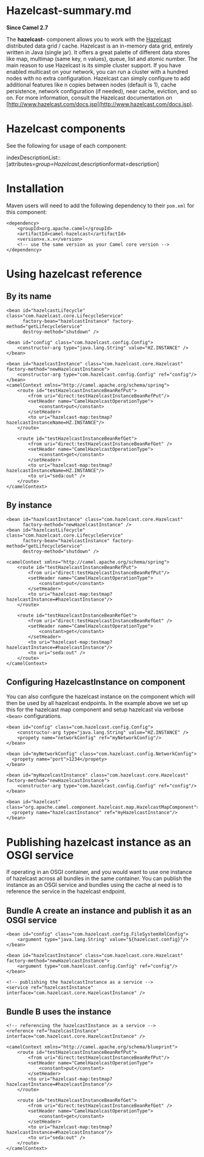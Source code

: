 # Hazelcast-summary.md

**Since Camel 2.7**

The **hazelcast-** component allows you to work with the
[Hazelcast](http://www.hazelcast.com) distributed data grid / cache.
Hazelcast is an in-memory data grid, entirely written in Java (single
jar). It offers a great palette of different data stores like map,
multimap (same key, n values), queue, list and atomic number. The main
reason to use Hazelcast is its simple cluster support. If you have
enabled multicast on your network, you can run a cluster with a hundred
nodes with no extra configuration. Hazelcast can simply configure to add
additional features like n copies between nodes (default is 1), cache
persistence, network configuration (if needed), near cache, eviction,
and so on. For more information, consult the Hazelcast documentation on
[http://www.hazelcast.com/docs.jsp](http://www.hazelcast.com/docs.jsp).

# Hazelcast components

See the following for usage of each component:

indexDescriptionList::\[attributes=*group=Hazelcast*,descriptionformat=description\]

# Installation

Maven users will need to add the following dependency to their `pom.xml`
for this component:

    <dependency>
        <groupId>org.apache.camel</groupId>
        <artifactId>camel-hazelcast</artifactId>
        <version>x.x.x</version>
        <!-- use the same version as your Camel core version -->
    </dependency>

# Using hazelcast reference

## By its name

    <bean id="hazelcastLifecycle" class="com.hazelcast.core.LifecycleService"
          factory-bean="hazelcastInstance" factory-method="getLifecycleService"
          destroy-method="shutdown" />
    
    <bean id="config" class="com.hazelcast.config.Config">
        <constructor-arg type="java.lang.String" value="HZ.INSTANCE" />
    </bean>
    
    <bean id="hazelcastInstance" class="com.hazelcast.core.Hazelcast" factory-method="newHazelcastInstance">
        <constructor-arg type="com.hazelcast.config.Config" ref="config"/>
    </bean>
    <camelContext xmlns="http://camel.apache.org/schema/spring">
        <route id="testHazelcastInstanceBeanRefPut">
            <from uri="direct:testHazelcastInstanceBeanRefPut"/>
            <setHeader name="CamelHazelcastOperationType">
                <constant>put</constant>
            </setHeader>
            <to uri="hazelcast-map:testmap?hazelcastInstanceName=HZ.INSTANCE"/>
        </route>
    
        <route id="testHazelcastInstanceBeanRefGet">
            <from uri="direct:testHazelcastInstanceBeanRefGet" />
            <setHeader name="CamelHazelcastOperationType">
                <constant>get</constant>
            </setHeader>
            <to uri="hazelcast-map:testmap?hazelcastInstanceName=HZ.INSTANCE"/>
            <to uri="seda:out" />
        </route>
    </camelContext>

## By instance

    <bean id="hazelcastInstance" class="com.hazelcast.core.Hazelcast"
          factory-method="newHazelcastInstance" />
    <bean id="hazelcastLifecycle" class="com.hazelcast.core.LifecycleService"
          factory-bean="hazelcastInstance" factory-method="getLifecycleService"
          destroy-method="shutdown" />
    
    <camelContext xmlns="http://camel.apache.org/schema/spring">
        <route id="testHazelcastInstanceBeanRefPut">
            <from uri="direct:testHazelcastInstanceBeanRefPut"/>
            <setHeader name="CamelHazelcastOperationType">
                <constant>put</constant>
            </setHeader>
            <to uri="hazelcast-map:testmap?hazelcastInstance=#hazelcastInstance"/>
        </route>
    
        <route id="testHazelcastInstanceBeanRefGet">
            <from uri="direct:testHazelcastInstanceBeanRefGet" />
            <setHeader name="CamelHazelcastOperationType">
                <constant>get</constant>
            </setHeader>
            <to uri="hazelcast-map:testmap?hazelcastInstance=#hazelcastInstance"/>
            <to uri="seda:out" />
        </route>
    </camelContext>

## Configuring HazelcastInstance on component

You can also configure the hazelcast instance on the component which
will then be used by all hazelcast endpoints. In the example above we
set up this for the hazelcast map component and setup hazelcast via
verbose `<bean>` configurations.

    <bean id="config" class="com.hazelcast.config.Config">
        <constructor-arg type="java.lang.String" value="HZ.INSTANCE" />
        <propety name="networkConfig" ref="myNetworkConfig"/>
    </bean>
    
    <bean id="myNetworkConfig" class="com.hazelcast.config.NetworkConfig">
      <propety name="port">1234</propety>
    </bean>
    
    <bean id="myHazelcastInstance" class="com.hazelcast.core.Hazelcast" factory-method="newHazelcastInstance">
        <constructor-arg type="com.hazelcast.config.Config" ref="config"/>
    </bean>
    
    <bean id="hazelcast" class="org.apache.camel.component.hazelcast.map.HazelcastMapComponent">
      <propety name="hazelcastInstance" ref="myHazelcastInstance"/>
    </bean>

# Publishing hazelcast instance as an OSGI service

If operating in an OSGI container, and you would want to use one
instance of hazelcast across all bundles in the same container. You can
publish the instance as an OSGI service and bundles using the cache al
need is to reference the service in the hazelcast endpoint.

## Bundle A create an instance and publish it as an OSGI service

    <bean id="config" class="com.hazelcast.config.FileSystemXmlConfig">
        <argument type="java.lang.String" value="${hazelcast.config}"/>
    </bean>
    
    <bean id="hazelcastInstance" class="com.hazelcast.core.Hazelcast" factory-method="newHazelcastInstance">
        <argument type="com.hazelcast.config.Config" ref="config"/>
    </bean>
    
    <!-- publishing the hazelcastInstance as a service -->
    <service ref="hazelcastInstance" interface="com.hazelcast.core.HazelcastInstance" />

## Bundle B uses the instance

    <!-- referencing the hazelcastInstance as a service -->
    <reference ref="hazelcastInstance" interface="com.hazelcast.core.HazelcastInstance" />
    
    <camelContext xmlns="http://camel.apache.org/schema/blueprint">
        <route id="testHazelcastInstanceBeanRefPut">
            <from uri="direct:testHazelcastInstanceBeanRefPut"/>
            <setHeader name="CamelHazelcastOperationType">
                <constant>put</constant>
            </setHeader>
            <to uri="hazelcast-map:testmap?hazelcastInstance=#hazelcastInstance"/>
        </route>
    
        <route id="testHazelcastInstanceBeanRefGet">
            <from uri="direct:testHazelcastInstanceBeanRefGet" />
            <setHeader name="CamelHazelcastOperationType">
                <constant>get</constant>
            </setHeader>
            <to uri="hazelcast-map:testmap?hazelcastInstance=#hazelcastInstance"/>
            <to uri="seda:out" />
        </route>
    </camelContext>
